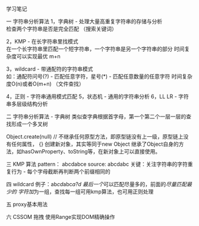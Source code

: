 学习笔记

一 字符串分析算法
1，字典树 - 处理大量高重复字符串的存储与分析   
检查两个字符串是否是完全匹配
（搜索关键词）

2，KMP - 在长字符串里找模式   
在一个长字符串里匹配一个短字符串，一个字符串是另一个字符串的部分
时间复杂度可以实现最优 m+n

3，wildcard  - 带通配符的字符串模式  
如：通配符问号(?) - 匹配任意字符，星号(*) - 匹配任意数量的任意字符
时间复杂度O(n)或者O(m+n)
（文件查找）

4，正则 - 字符串通用模式匹配
5，状态机 - 通用的字符串分析
6，LL LR  - 字符串多层级结构分析

二 字符串分析算法 - 字典树
类似查字典根据首字母，第一个第二个一层一层的查找形成一个多叉树

Object.create(null) // 不继承任何原型方法，即原型链没有上一级，原型链上没有任何属性，
{} 创建新对象，其实等同于new Object 继承了Object自身的方法，如hasOwnProperty、toString等，在新对象上可以直接使用。

三 KMP 算法
pattern： abcdabce
source: abcdabc
关键：关注字符串的字符重复行为  - 每个字母截断再判断两个前缀相同的

四 wildcard
例子：ab*cd*abc*a?d
最后一个*可以匹配尽量多的，前面的*尽量匹配最少的
字符加*为一组，查找每一组可用kmp算法，也可用正则处理

五 proxy基本用法

六 CSSOM  拖拽
使用Range实现DOM精确操作
